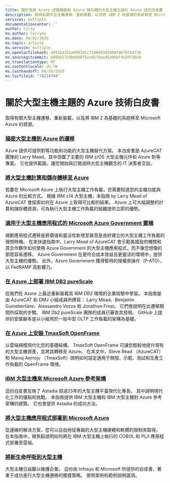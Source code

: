 ```yaml
---
title: 關於使用 Azure 虛擬機器和 Azure 儲存體的大型主機主題的 Azure 技術白皮書
description: 取得有關大型主機遷移、重新裝載，以及將 IBM Z 為基礎的系統移至 Microsoft Azure 的資源。
services: multiple
documentationcenter: ''
author: njray
ms.author: larryme
ms.date: 04/02/2019
ms.topic: article
ms.service: multiple
ms.openlocfilehash: dd91b4331a6093d1cf208893d5d88746707b473b
ms.sourcegitcommit: 849bb1729b89d075eed579aa36395bf4d29f3bd9
ms.translationtype: MT
ms.contentlocale: zh-TW
ms.lasthandoff: 04/28/2020
ms.locfileid: "74224749"
---
```

# <a name="azure-white-papers-about-mainframe-topics"></a>關於大型主機主題的 Azure 技術白皮書

取得有關大型主機遷移、重新裝載，以及將 IBM Z 為基礎的系統移至 Microsoft Azure 的資源。

### <a name="demystifying-mainframe-to-azure-migration"></a>[揭密大型主機到 Azure 的遷移](https://azure.microsoft.com/resources/demystifying-mainframe-to-azure-migration/)

Azure 提供可提供對等功能和功能的大型主機替代方案。 本白皮書是 AzureCAT 團隊的 Larry Mead，其中涵蓋了主要的 IBM z/OS 大型主機元件和 Azure 對等專案。 它也提供藍圖，讓您開始與訂閱過時大型主機觀念的 IT 決策者交談。

### <a name="move-mainframe-compute-and-storage-to-azure"></a>[將大型主機計算和儲存體移至 Azure](https://azure.microsoft.com/resources/move-mainframe-compute-and-storage-to-azure/)

若要在 Microsoft Azure 上執行大型主機工作負載，您需要知道您的主機功能與 Azure 的比較方式。 根據 IBM z14 大型主機，本指南 by Larry Mead of AzureCAT 會探索如何在 Azure 上取得可比較的結果。 Azure 上可大幅調整的計算和儲存體資源，可為執行大型主機工作負載的組織提供立即的優勢。

### <a name="microsoft-azure-government-cloud-for-mainframe-applications"></a>[適用于大型主機應用程式的 Microsoft Azure Government 雲端](https://azure.microsoft.com/resources/microsoft-azure-government-cloud-for-mainframe-applications/)

規劃應用程式遷移是將價值和靈活性新增至甚至是良好建立的大型主機工作負載的理想時機。 在本快速指南中，Larry Mead of AzureCAT 會示範美國政府機關和其合作夥伴如何使用 Azure Government 的大型主機應用程式，而不像您想像的那麼容易遷移。 Azure Government 在更符合成本效益且更靈活的環境中，提供大型主機的優勢。 此外，Azure Government 獲得暫時的授權來操作（P-ATO），以 FedRAMP 高影響力。

### <a name="deploy-ibm-db2-purescale-on-azure"></a>[在 Azure 上部署 IBM DB2 pureScale](https://azure.microsoft.com/resources/deploy-ibm-db2-purescale-on-azure/)

從我們在 Azure 上最近重新裝載其 IBM DB2 環境的企業經驗中學習。 本指南是由 AzureCAT 和 DMJ 小組成員所撰寫： Larry Mead、Benjamin Guinebertière、Alessandro Vozza 和 Jonathon Frost。 它們會說明在此遷移期間所採取的步驟。 IBM Db2 pureScale 團隊的成員已審查其發現。 GitHub 上提供的安裝腳本是以小組用於一般中型 OLTP 工作負載的架構為基礎。

### <a name="install-tmaxsoft-openframe-on-azure"></a>[在 Azure 上安裝 TmaxSoft OpenFrame](https://azure.microsoft.com/resources/install-tmaxsoft-openframe-on-azure/)

以雲端規模現代化您的基礎結構。 TmaxSoft OpenFrame 可讓您輕鬆地提升現有的大型主機資產，並將其轉移至 Azure。 在本文中，Steve Read （AzureCAT）和 Manoj Aerroju （TmaxSoft）說明如何設定適用于開發、示範、測試和生產工作負載的 OpenFrame 環境。

### <a name="ibm-mainframe-to-microsoft-azure-reference-architecture"></a>[IBM 大型主機來 Microsoft Azure 參考架構](https://www.astadia.com/whitepaper/ibm-mainframe-to-microsoft-azure)

這份白皮書反映了 Astadia 超過25年的大型主機平臺現代化專長。 其中說明現代化工作的優點和挑戰。 本指南提供 IBM 大型主機和 IBM 大型主機對 Azure 參考架構的總覽。 它也會提供 Astadia 的成功方法。

### <a name="deploying-mainframe-applications-to-microsoft-azure"></a>[將大型主機應用程式部署到 Microsoft Azure](https://www.microfocus.com/media/white-paper/deploying_mainframe_applications_to_microsoft_azure_wp.pdf)

從邊緣的解決方案，您可以自由地從專屬的大型主機硬體和軟體的限制來取得。 在本指南中，微焦點說明如何將在 IBM 大型主機上執行的 COBOL 和 PL/I 應用程式部署至雲端。

### <a name="breathe-new-life-into-mainframes"></a>[將新生命呼吸到大型主機](https://www.infosys.com/services/modernization/breathe-new-life-mainframes.html)

 大型主機日益難以維護企業。 這份由 Infosys 和 Microsoft 所提供的白皮書，著重于成功進行大型主機遷移的獲獎策略。 使用案例和範例說明選項。